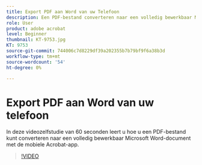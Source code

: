 ```yaml
---
title: Export PDF aan Word van uw Telefoon
description: Een PDF-bestand converteren naar een volledig bewerkbaar Microsoft Word-document met de mobiele Acrobat-app
role: User
product: adobe acrobat
level: Beginner
thumbnail: KT-9753.jpg
KT: 9753
source-git-commit: 744006c7d8229df39a202355b7b79bf9f6a38b3d
workflow-type: tm+mt
source-wordcount: '54'
ht-degree: 0%

---
```


# Export PDF aan Word van uw telefoon

In deze videozelfstudie van 60 seconden leert u hoe u een PDF-bestand kunt converteren naar een volledig bewerkbaar Microsoft Word-document met de mobiele Acrobat-app.

>[!VIDEO](https://video.tv.adobe.com/v/340214?hidetitle=true)
